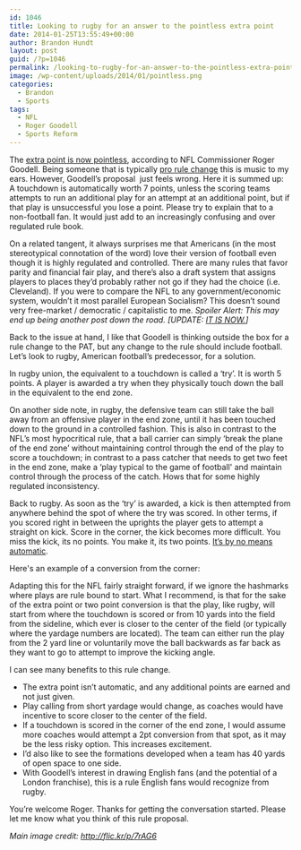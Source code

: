 ```yaml
---
id: 1046
title: Looking to rugby for an answer to the pointless extra point
date: 2014-01-25T13:55:49+00:00
author: Brandon Hundt
layout: post
guid: /?p=1046
permalink: /looking-to-rugby-for-an-answer-to-the-pointless-extra-point/
image: /wp-content/uploads/2014/01/pointless.png
categories:
  - Brandon
  - Sports
tags:
  - NFL
  - Roger Goodell
  - Sports Reform
---
```

The <a href="http://www.nytimes.com/2014/01/22/sports/football/nfl-roundup.html?_r=0" rel="external">extra point is now pointless</a>, according to NFL Commissioner Roger Goodell. Being someone that is typically <a href="/tag/sports-reform/" rel="external">pro rule change</a> this is music to my ears. However, Goodell’s proposal  just feels wrong. Here it is summed up: A touchdown is automatically worth 7 points, unless the scoring teams attempts to run an additional play for an attempt at an additional point, but if that play is unsuccessful you lose a point. Please try to explain that to a non-football fan. It would just add to an increasingly confusing and over regulated rule book.

<!--more-->

On a related tangent, it always surprises me that Americans (in the most stereotypical connotation of the word) love their version of football even though it is highly regulated and controlled. There are many rules that favor parity and financial fair play, and there’s also a draft system that assigns players to places they’d probably rather not go if they had the choice (i.e. Cleveland). If you were to compare the NFL to any government/economic system, wouldn’t it most parallel European Socialism? This doesn’t sound very free-market / democratic / capitalistic to me. _Spoiler Alert: This may end up being another post down the road. [UPDATE: <a href="/the-hypocrisy-between-a-countrys-political-philosophy-and-how-its-sports-leagues-are-run/" rel="external">IT IS NOW.</a>]_

Back to the issue at hand, I like that Goodell is thinking outside the box for a rule change to the PAT, but any change to the rule should include football. Let’s look to rugby, American football’s predecessor, for a solution.

In rugby union, the equivalent to a touchdown is called a ‘try’. It is worth 5 points. A player is awarded a try when they physically touch down the ball in the equivalent to the end zone.

On another side note, in rugby, the defensive team can still take the ball away from an offensive player in the end zone, until it has been touched down to the ground in a controlled fashion. This is also in contrast to the NFL’s most hypocritical rule, that a ball carrier can simply ‘break the plane of the end zone’ without maintaining control through the end of the play to score a touchdown; in contrast to a pass catcher that needs to get two feet in the end zone, make a ‘play typical to the game of football' and maintain control through the process of the catch. Hows that for some highly regulated inconsistency.

Back to rugby. As soon as the ‘try’ is awarded, a kick is then attempted from anywhere behind the spot of where the try was scored. In other terms, if you scored right in between the uprights the player gets to attempt a straight on kick. Score in the corner, the kick becomes more difficult. You miss the kick, its no points. You make it, its two points. <a href="http://thepowerofgoals.blogspot.com/2013/01/rating-rugby-union-kickers-by-kick.html" rel="external">It’s by no means automatic</a>.

Here's an example of a conversion from the corner:



Adapting this for the NFL fairly straight forward, if we ignore the hashmarks where plays are rule bound to start. What I recommend, is that for the sake of the extra point or two point conversion is that the play, like rugby, will start from where the touchdown is scored or from 10 yards into the field from the sideline, which ever is closer to the center of the field (or typically where the yardage numbers are located). The team can either run the play from the 2 yard line or voluntarily move the ball backwards as far back as they want to go to attempt to improve the kicking angle.

I can see many benefits to this rule change.

  * The extra point isn’t automatic, and any additional points are earned and not just given.
  * Play calling from short yardage would change, as coaches would have incentive to score closer to the center of the field.
  * If a touchdown is scored in the corner of the end zone, I would assume more coaches would attempt a 2pt conversion from that spot, as it may be the less risky option. This increases excitement.
  * I’d also like to see the formations developed when a team has 40 yards of open space to one side.
  * With Goodell’s interest in drawing English fans (and the potential of a London franchise), this is a rule English fans would recognize from rugby.

You’re welcome Roger. Thanks for getting the conversation started. Please let me know what you think of this rule proposal.

_Main image credit: http://flic.kr/p/7rAG6_
